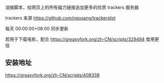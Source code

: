 油猴脚本，给网页上的所有磁力链接追加更多的优质 trackers 服务器

trackers 来源 https://github.com/ngosang/trackerslist

每天 00:00:00+08:00 同步更新

若用于下载电影，配合 https://greasyfork.org/zh-CN/scripts/329484 食用更佳

## 安装地址

https://greasyfork.org/zh-CN/scripts/408338
